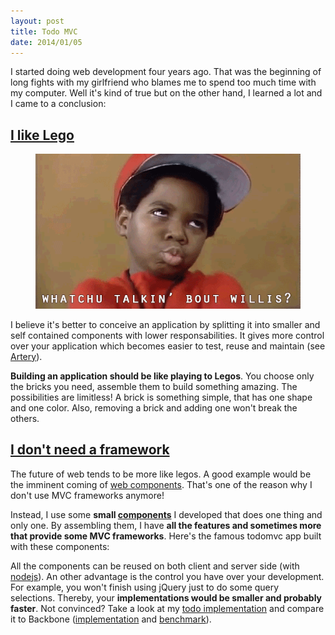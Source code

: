 ```yaml
---
layout: post
title: Todo MVC
date: 2014/01/05
---
```


I started doing web development four years ago. That was the beginning of long fights with my girlfriend who blames me to spend too much time with my computer. Well it's kind of true but on the other hand, I learned a lot and I came to a conclusion: 

## <a class="post-section" href="#ilikelego">I like Lego</a>

<figure class="txtcenter">
  <img src="/images/whaat.gif" alt="whatchu talkin' bout willis?" />
</figure>

I believe it's better to conceive an application by splitting it into smaller and self contained components with lower responsabilities. It gives more control over your application which becomes easier to test, reuse and maintain (see [Artery](http://github.com/bredele/artery)).

**Building an application should be like playing to Legos**. You choose only the bricks you need, assemble them to build something amazing. The possibilities are limitless! A brick is something simple, that has one shape and one color. Also, removing a brick and adding one won't break the others.

## <a class="post-section" href="#noframework">I don't need a framework</a>

The future of web tends to be more like legos. A good example would be the imminent coming of [web components](http://www.html5rocks.com/en/tutorials/webcomponents/customelements/). That's one of the reason why I don't use MVC frameworks anymore!

Instead, I use some **small [components](http://github.com/bredele)** I developed that does one thing and only one. By assembling them, I have **all the features and sometimes more that provide some MVC frameworks**. Here's the famous todomvc app built with these components:

<div class="todo"></div>


All the components can be reused on both client and server side (with [nodejs](http://nodejs.org/)). An other advantage is the control you have over your development. For example, you won't finish using jQuery just to do some query selections. Thereby, your **implementations would be smaller and probably faster**. Not convinced? Take a look at my [todo implementation](https://raw.github.com/bredele/todo/master/index.js) and 
compare it to Backbone ([implementation](https://github.com/tastejs/todomvc/tree/gh-pages/architecture-examples/backbone/js) and [benchmark](http://swannodette.github.io/todomvc/architecture-examples/backbone/index.html)).

<!-- ## <a class="post-section" href="#note">Note</a>



## <a class="post-section" href="#noframework">I don't need a framework</a>

I'm talking about the thousand of MV* frameworks out there such as Backbone, Angular, Dojo or Ember. I experienced some and wasn't convinced, I even did my own (called [olives](http://github.com/flams/olives)) but it wasn't enough.

The problem partly related to the fact I'm really opiniated as well as these frameworks. I like simple and old plain JavaScript. I'm looking to write the exact same code on both client and server side (with [nodejs](http://nodejs.org/)). I only swear by inversion of control, separation of responsabilities and maintainability. I don't like using object literals to define my modules... The list is long, and I could go on but it's only a matter of taste and you may be already found the framework that fits your needs.

The problem is not much the framework but the developer. There is a lot of example ()

You can't create and architecture a large scale application like a simple todo list otherwise you'll finish by sharing your models, having composite layouts, layout managers
Is the community a good argument to choose a framework? 

I don't think so 



An other problem was that these frameworks are usually pretty good to do simple things but it become quickly complicated when you want to create a large scale application. 

Some paradigms such as sharing your models, composite layouts or layouts manager are a nightmare to maintain. 

You finish by sharing models between views, doing 

 -->
<script src""></script>